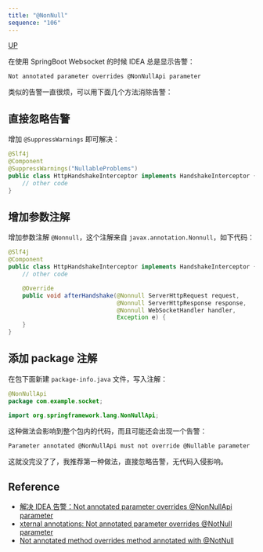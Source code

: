 ```yaml
---
title: "@NonNull"
sequence: "106"
---
```


[UP](/intellij-idea.html)


在使用 SpringBoot Websocket 的时候 IDEA 总是显示告警：

```text
Not annotated parameter overrides @NonNullApi parameter
```

类似的告警一直很烦，可以用下面几个方法消除告警：

## 直接忽略告警

增加 `@SuppressWarnings` 即可解决：

```java
@Slf4j
@Component
@SuppressWarnings("NullableProblems")
public class HttpHandshakeInterceptor implements HandshakeInterceptor {
    // other code
}
```

## 增加参数注解

增加参数注解 `@Nonnull`，这个注解来自 `javax.annotation.Nonnull`，如下代码：

```java
@Slf4j
@Component
public class HttpHandshakeInterceptor implements HandshakeInterceptor {
    // other code

    @Override
    public void afterHandshake(@Nonnull ServerHttpRequest request,
                               @Nonnull ServerHttpResponse response,
                               @Nonnull WebSocketHandler handler,
                               Exception e) {
    }
}
```

## 添加 package 注解

在包下面新建 `package-info.java` 文件，写入注解：

```java
@NonNullApi
package com.example.socket;

import org.springframework.lang.NonNullApi;
```

这种做法会影响到整个包内的代码，而且可能还会出现一个告警：

```text
Parameter annotated @NonNullApi must not override @Nullable parameter
```

这就没完没了了，我推荐第一种做法，直接忽略告警，无代码入侵影响。

## Reference

- [解决 IDEA 告警：Not annotated parameter overrides @NonNullApi parameter](https://markdowner.net/skill/256554048113811456)
- [xternal annotations: Not annotated parameter overrides @NotNull parameter](https://intellij-support.jetbrains.com/hc/en-us/community/posts/360000214479-External-annotations-Not-annotated-parameter-overrides-NotNull-parameter)
- [Not annotated method overrides method annotated with @NotNull](https://stackoverflow.com/questions/24495448/not-annotated-method-overrides-method-annotated-with-notnull)
